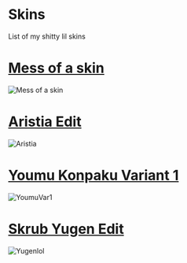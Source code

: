 # Skins
List of my shitty lil skins
# [Mess of a skin](https://genericskrub.s-ul.eu/Ok6yZeac)
![Mess of a skin](https://genericskrub.s-ul.eu/qQw0hHLG)

# [Aristia Edit](https://genericskrub.s-ul.eu/T4iVZX6A)
![Aristia](https://genericskrub.s-ul.eu/U5aHUYkq)

# [Youmu Konpaku Variant 1](https://genericskrub.s-ul.eu/NGFTiwI3)
![YoumuVar1](https://genericskrub.s-ul.eu/kE6mISty)

# [Skrub Yugen Edit](https://genericskrub.s-ul.eu/feHkTYVN)
![Yugenlol](https://genericskrub.s-ul.eu/o6YuS5aH)
